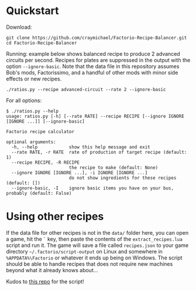 # Quickstart

Download:

```shell_script
git clone https://github.com/craymichael/Factorio-Recipe-Balancer.git
cd Factorio-Recipe-Balancer
```

Running: example below shows balanced recipe to produce 2 advanced circuits per second. Recipes
for plates are suppressed in the output with the option `--ignore-basic`. Note that the data file
in this repository assumes Bob's mods, Factorissimo, and a handful of other mods with minor side
effects or new recipes.

```shell_script
./ratios.py --recipe advanced-circuit --rate 2 --ignore-basic
```

For all options:

```shell_script
$ ./ratios.py --help
usage: ratios.py [-h] [--rate RATE] --recipe RECIPE [--ignore IGNORE [IGNORE ...]] [--ignore-basic]

Factorio recipe calculator

optional arguments:
  -h, --help            show this help message and exit
  --rate RATE, -r RATE  rate of production of target recipe (default: 1)
  --recipe RECIPE, -R RECIPE
                        the recipe to make (default: None)
  --ignore IGNORE [IGNORE ...], -i IGNORE [IGNORE ...]
                        do not show ingredients for these recipes (default: [])
  --ignore-basic, -I    ignore basic items you have on your bus, probably (default: False)
```

# Using other recipes
If the data file for other recipes is not in the `data/` folder here, you can open a game, hit the
`` ` `` key, then paste the contents of the `extract_recipes.lua` script and run it. The game will save
a file called `recipes.json` to your game directory `~/.factorio/script-output` on Linux and somewhere
in `%APPDATA%\Factorio` or whatever it ends up being on Windows. The script should be able to handle
recipes that does not require new machines beyond what it already knows about...

Kudos to [this repo](https://github.com/antropod/factorio) for the script!

